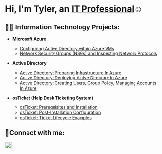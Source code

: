 <h1>Hi, I'm Tyler, an <a href="https://linkedin.com/in/tyler-c-literski">IT Professional</a>☺</h1>

<h2>👨‍💻 Information Technology Projects:</h2>


- <b>Microsoft Azure</b>
  - [Configuring Active Directory within Azure VMs](https://github.com/TytheITGuy/configure-ad)
  - [Network Security Groups (NSGs) and Inspecting Network Protocols](https://github.com/TytheITGuy/azure-network-protocols)

- <b>Active Directory</b>
  - [Active Directory: Preparing Infrastructure In Azure](https://github.com/TytheITGuy/infrastructure-in-azure)
  - [Active Directory: Deploying Active Directory In Azure](https://github.com/TytheITGuy/deploying-active-directory)
  - [Active Directory: Creating Users, Group Policy, Managing Accounts In Azure ](https://github.com/TytheITGuy/creating-users,group-policy,managing-accounts-in-azure)

- <b>osTicket (Help Desk Ticketing System)</b>
  - [osTicket: Prerequisites and Installation](https://github.com/TytheITGuy/osticket-prereqs)
  - [osTicket: Post-Installation Configuration](https://github.com/TytheITGuy/post-install-config)
  - [osTicket: Ticket Lifecycle Examples](https://github.com/TytheITGuy/ticket-lifecycle)

 

<h2>🤳Connect with me:</h2>


[<img align="left" alt="Tyler | LinkedIn" width="22px" src="https://cdn.jsdelivr.net/npm/simple-icons@v3/icons/linkedin.svg" />][linkedin]



[linkedin]: https://linkedin.com/in/tyler-c-literski
